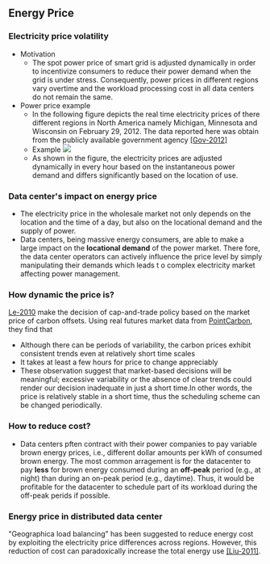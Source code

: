 Energy Price
---

### Electricity price volatility
- Motivation
    - The spot power price of smart grid is adjusted dynamically in order to incentivize consumers to reduce their power demand when the grid is under stress. Consequently, power prices in different regions vary overtime and the workload processing cost in all data centers do not remain the same.
- Power price example
    - In the following figure depicts the real time electricity prices of there different regions in North America namely Michigan, Minnesota and Wisconsin on February 29, 2012. The data reported here was obtain from the publicly available government agency [[Gov-2012]](http://www.ferc.gov/)
    - Example ![](../fig/powerPriceEg.PNG)
    - As shown in the figure, the electricity prices are adjusted dynamically in every hour based on the instantaneous power demand and differs significantly based on the location of use.
   
### Data center's impact on energy price
- The electricity price in the wholesale market not only depends on the location and the time of a day, but also on the locational demand and the supply of power. 
- Data centers, being massive energy consumers, are able to make a large impact on the **locational demand** of the power market. There fore, the data center operators can actively influence the price level by simply manipulating their demands which leads t o complex electricity market affecting power management.   
   
   
### How dynamic the price is?
[Le-2010](../../papers/LeB10_Managing-the-cost-energy-consumption-and-carbon-print-of-internet-services.md) make the decision of cap-and-trade policy based on the market price of carbon offsets. Using real futures market data from [PointCarbon](http://financial.thomsonreuters.com/en/resources/articles/point-carbon.html), they find that
- Although there can be periods of variability, the carbon prices exhibit consistent trends even at relatively short time scales
- It takes at least a few hours for price to change appreciably
- These observation suggest that market-based decisions will be meaningful; excessive variability or the absence of clear trends could render our decision inadequate in just a short time.In other words, the price is relatively stable in a short time, thus the scheduling scheme can be changed periodically.

### How to reduce cost?
- Data centers pften contract with their power companies to pay variable brown energy prices, i.e., different dollar amounts per kWh of consumed brown energy. The most common arragement is for the datacenter to pay **less** for brown energy consumed during an **off-peak** period (e.g., at night) than during an on-peak period (e.g., daytime). Thus, it would be profitable for the datacenter to schedule part of its workload during the off-peak perids if possible.

### Energy price in distributed data center
"Geographica load balancing" has been suggested to reduce energy cost by exploiting the electricity price differences across regions. However, this reduction of cost can paradoxically increase the total energy use [[Liu-2011]](https://github.com/hxwang/GreenDC-Summary/blob/master/LiuL11_Greening-Geographical-Load-Balancing.md).
